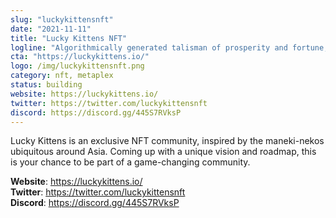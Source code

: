 ```yaml
---
slug: "luckykittensnft"
date: "2021-11-11"
title: "Lucky Kittens NFT"
logline: "Algorithmically generated talisman of prosperity and fortune, living on Solana Blockchain"
cta: "https://luckykittens.io/"
logo: /img/luckykittensnft.png
category: nft, metaplex
status: building
website: https://luckykittens.io/
twitter: https://twitter.com/luckykittensnft
discord: https://discord.gg/445S7RVksP
---
```


Lucky Kittens is an exclusive NFT community, inspired by the maneki-nekos ubiquitous around Asia.
Coming up with a unique vision and roadmap, this is your chance to be part of a game-changing community.

<b>Website</b>: https://luckykittens.io/ </br>
<b>Twitter</b>: https://twitter.com/luckykittensnft </br>
<b>Discord</b>: https://discord.gg/445S7RVksP </br>